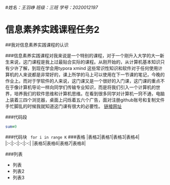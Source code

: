 #*姓名：王羽峥 班级：三班 学号：2020012197*
# **信息素养实践课程任务2**  
##我对信息素养实践课程的认识

###信息素养实践课程对我来说是一个特别的课程，对于一个刚升入大学的大一新生来说，这门课程是我上过最贴合实际的课程。从刚开始的，从计算机基本知识只有少许了解，到现在学会用typora xmind 这些常识性知识和软件对于任何使用计算机的人来说都是非常好的，课上所学的马上可以使用在下一节课的笔记，今晚的作业上。而对于学软件的人来说，这门课又是一个很好的入门课，这门课的重点不在于像计算机导论一样向同学们传输专业知识，而是将我们引入一个计算机的世界，培养我们的软件思维和计算机思维。在看到很多同学对计算机一窍不通，电脑上装着三四个浏览器，桌面上闪烁着五六个广告，面对注册github账号和复制文件手忙脚乱的时候我就知道这门课有很大的必要性。
[链接网址](https://www.github.com)  

###代码段
```for
sum=0
```


###代码块
` for i in range K`
###表格
|表格2|表格1|表格3|表格4|
|:-:|:-:|:-:|:-:|
|表格5|表格6|表格7|表格8|

###列表
* 列表
* 列表2
* 列表3
